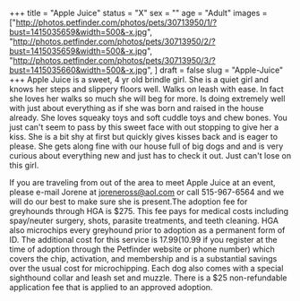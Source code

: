 +++
title = "Apple Juice"
status = "X"
sex = ""
age = "Adult"
images = ["http://photos.petfinder.com/photos/pets/30713950/1/?bust=1415035659&width=500&-x.jpg",
"http://photos.petfinder.com/photos/pets/30713950/2/?bust=1415035659&width=500&-x.jpg",
"http://photos.petfinder.com/photos/pets/30713950/3/?bust=1415035660&width=500&-x.jpg",
]
draft = false
slug = "Apple-Juice"
+++
Apple Juice is a sweet, 4 yr old brindle girl. She is a quiet girl and knows her steps and slippery floors well. Walks on leash with ease. In fact she loves her walks so much she will beg for more. Is doing extremely well with just about everything as if she was born and raised in the house already. She loves squeaky toys and soft cuddle toys and chew  bones. You just can't seem to pass by this sweet face with out stopping to give her a kiss. She is a bit shy at first but quickly gives kisses back and is eager to please. She gets along fine with our house full of big dogs and  and is very curious about everything new and just has to check it out. Just can't lose on this girl.

If you are traveling from out of the area to meet Apple Juice at an event, please e-mail Jorene at joreneross@aol.com or call 515-967-6564 and we will do our best to make sure she is present.The adoption fee for greyhounds through HGA is $275. This fee pays for medical costs including spay/neuter surgery, shots, parasite treatments, and teeth cleaning. HGA also microchips every greyhound prior to adoption as a permanent form of ID. The additional cost for this service is $17.99 ($10.99 if you register at the time of adoption through the Petfinder website or phone number) which covers the chip, activation, and membership and is a substantial savings over the usual cost for microchipping. Each dog also comes with a special sighthound collar and leash set and muzzle. There is a $25 non-refundable application fee that is applied to an approved adoption.
